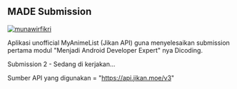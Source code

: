 ## MADE Submission ##

[![munawirfikri](https://circleci.com/gh/munawirfikri/nakama.svg?style=shield)](https://circleci.com/gh/munawirfikri/nakama)

Aplikasi unofficial MyAnimeList (Jikan API) guna menyelesaikan submission pertama modul "Menjadi Android Developer Expert" nya Dicoding.

Submission 2 - Sedang di kerjakan...

Sumber API yang digunakan = "https://api.jikan.moe/v3"
